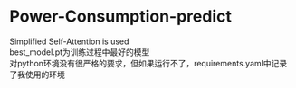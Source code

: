 # Power-Consumption-predict
Simplified Self-Attention is used  
best_model.pt为训练过程中最好的模型  
对python环境没有很严格的要求，但如果运行不了，requirements.yaml中记录了我使用的环境
